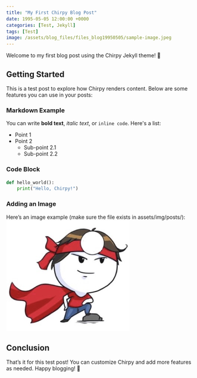```yaml
---
title: "My First Chirpy Blog Post"
date: 1995-05-05 12:00:00 +0000
categories: [Test, Jekyll]
tags: [Test]
image: /assets/blog_files/files_blog19950505/sample-image.jpeg
---
```


Welcome to my first blog post using the Chirpy Jekyll theme! 🚀

## Getting Started

This is a test post to explore how Chirpy renders content. Below are some features you can use in your posts:

### Markdown Example
You can write **bold text**, *italic text*, or `inline code`. Here's a list:

- Point 1
- Point 2
  - Sub-point 2.1
  - Sub-point 2.2

### Code Block
```python
def hello_world():
    print("Hello, Chirpy!")
```

### Adding an Image
Here’s an image example (make sure the file exists in assets/img/posts/):
![image](/assets/blog_files/files_blog19950505/sample-image.jpeg)



## Conclusion
That’s it for this test post! You can customize Chirpy and add more features as needed. Happy blogging! 🎉
